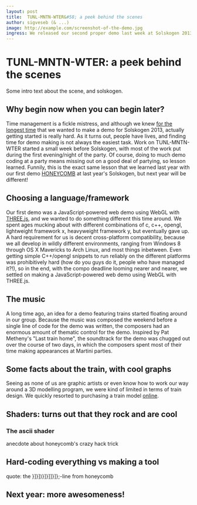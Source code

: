 ```yaml
---
layout: post
title:  TUNL-MNTN-WTER&#58; a peek behind the scenes
author: sigveseb (& ...)
image: http://example.com/screenshot-of-the-demo.jpg
ingress: We released our second proper demo last week at Solskogen 2013. Here is what we learned.
---
```


# TUNL-MNTN-WTER: a peek behind the scenes

Some intro text about the scene, and solskogen.

## Why begin now when you can begin later?

Time management is a fickle mistress, and although we knew [for the longest time](http://www.youtube.com/watch?v=a_XgQhMPeEQ#t=32) that we wanted to make a demo for Solskogen 2013, actually getting started is really hard.
As it turns out, people have lives, and finding time for demo making is not always the easiest task.
Work on TUNL-MNTN-WTER started a small week before Solskogen, with most of the work put during the first evening/night of the party.
Of course, doing to much demo coding at a party means missing out on a good deal of partying, so lesson learned.
Funnily, this is the exact same lesson that we learned last year with our first demo [HONEYCOMB](http://pouet.net/prod.php?which=59501) at last year's Solskogen, but next year will be different!

## Choosing a language/framework

Our first demo was a JavaScript-powered web demo using WebGL with [THREE.js](http://threejs.org), and we wanted to do something different this time around.
We spent ages mucking about with different combinations of c, c++, opengl, lightweight framework x, heavyweight framework y, but eventually gave up.
A hard requirement for us is decent cross-platform compatibility, because we all develop in wildly different environments, ranging from Windows 8 through OS X Mavericks to Arch Linux, and most things inbetween.
Even getting simple C++/opengl snippets to run reliably on the different platforms was prohibitively hard (how do you guys do it, people who have managed it?!), so in the end, with the compo deadline looming nearer and nearer, we settled on making a JavaScript-powered web demo using WebGL with THREE.js.

## The music

A long time ago, an idea for a demo featuring trains started floating around in our group.
Because the music was composed the weekend before a single line of code for the demo was written, the composers had an enormous amount of thematic control for the demo.
Inspired by Pat Metheny's "Last train home", the soundtrack for the demo was chugged out over the course of two days, in which the composers spent most of their time making appearances at Martini parties.

## Some facts about the train, with cool graphs

Seeing as none of us are graphic artists or even know how to work our way around a 3D modelling program, we were kind of limited in terms of train design.
We quickly resorted to purchasing a train model [online](link-to-the-train-model).

## Shaders: turns out that they rock and are cool

### The ascii shader

anecdote about honeycomb's crazy hack trick

## Hard-coding everything vs making a tool

quote: the }]}])}]}]]}]};-line from honeycomb

## Next year: more awesomeness!
